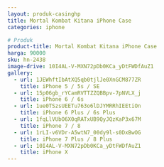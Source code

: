 ```yaml
---
layout: produk-casinghp
title: Mortal Kombat Kitana iPhone Case
categories: iphone

# Produk
product-title: Mortal Kombat Kitana iPhone Case
harga: 90000
sku: hn-2438
image-drive: 10I4AL-V-MXN72pDb0KCa_yDtFWDfAuZ1
gallery:
  - url: 1JEWhftIbAtXQ5qb0tjlJe0XnGCM877ZR
    title: iPhone 5 / 5s / SE
  - url: 15p06gb_rYCamRVTTZZQBBpv-7pNVLX_j
    title: iPhone 6 / 6s
  - url: 1ue0TSzsUEETu763o6lDJYMRRhIEEtiOn
    title: iPhone 6 Plus / 6s Plus
  - url: 1fqLlVUbO6X0qRATxUB9QyJQzKaP3x67M
    title: iPhone 7 / 8
  - url: 1rLI-v6VDr-A5wtN7_00dy9l-s0DxBwOG
    title: iPhone 7 Plus / 8 Plus
  - url: 10I4AL-V-MXN72pDb0KCa_yDtFWDfAuZ1
    title: iPhone X
---
```

